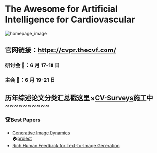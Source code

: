 # The Awesome for Artificial Intelligence for Cardiovascular
![homepage_image](https://github.com/52CV/CVPR-2024-Papers/assets/62801906/41a45750-bca8-4cb8-89dc-a04b0bbe7b2c)

## 官网链接：https://cvpr.thecvf.com/

### 研讨会 :bell:：6 月 17-18 日<br>
### 主会 :bell:：6 月 19-21 日

## 历年综述论文分类汇总戳这里↘️[CV-Surveys](https://github.com/52CV/CV-Surveys)施工中~~~~~~~~~~

### 🏆Best Papers
* [Generative Image Dynamics](https://arxiv.org/abs/2309.07906)<br>:house:[project](https://generative-dynamics.github.io/)
* [Rich Human Feedback for Text-to-Image Generation](http://arxiv.org/abs/2312.10240)